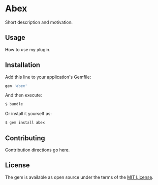 # Abex
Short description and motivation.

## Usage
How to use my plugin.

## Installation
Add this line to your application's Gemfile:

```ruby
gem 'abex'
```

And then execute:
```bash
$ bundle
```

Or install it yourself as:
```bash
$ gem install abex
```

## Contributing
Contribution directions go here.

## License
The gem is available as open source under the terms of the [MIT License](http://opensource.org/licenses/MIT).
